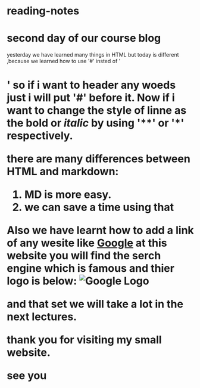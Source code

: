 # reading-notes
# second day of our course blog

yesterday we have learned many things in HTML but today is different ,because we learned how to use '#' insted of '<h1>' so if i want to header any woeds just i will put '#' before it.
Now if i want to change the style of linne as the **bold** or *italic* by using '**' or '*' respectively.

**there are many differences between HTML and markdown:**
1. MD is more easy.
1. we can save a time using that 

Also we have learnt how to add a link of any wesite like [Google](http://google.com)
at this website you will find the serch engine which is famous and thier **logo** is below:
![Google Logo](https://www.google.com/url?sa=i&url=https%3A%2F%2Fpngimg.com%2Fdownload%2F19624&psig=AOvVaw0b6M58oyrJe8VxWdqlVHMY&ust=1607958080322000&source=images&cd=vfe&ved=0CAIQjRxqFwoTCLi15eOcy-0CFQAAAAAdAAAAABAD)

and that set we will take a lot in the next lectures.

thank you for visiting my small website.

**see you**
